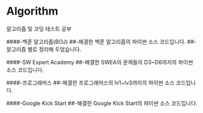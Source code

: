 # Algorithm
알고리즘 및 코딩 테스트 공부

####-백준 알고리즘(BOJ)
    ##-해결한 백준 알고리즘의 파이썬 소스 코드입니다.
    ##-알고리즘 별로 정리해 두었습니다.

####-SW Expert Academy
    ##-해결한 SWEA의 문제들의 D3~D6까지의 파이썬 소스 코드입니다.
    
####-프로그래머스
    ##-해결한 프로그래머스의 lv1~lv3까지의 파이썬 소스 코드입니다.
    
####-Google Kick Start
    ##-해결한 Google Kick Start의 파이썬 소스 코드입니다.


